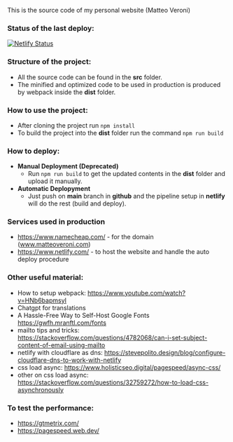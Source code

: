 This is the source code of my personal website (Matteo Veroni)

### Status of the last deploy:

[![Netlify Status](https://api.netlify.com/api/v1/badges/0b57d60e-9688-4889-a665-c538a0aecff9/deploy-status)](https://app.netlify.com/sites/matteoveroni/deploys)

### Structure of the project:

- All the source code can be found in the **src** folder.
- The minified and optimized code to be used in production is produced by webpack inside the **dist** folder.

### How to use the project:

- After cloning the project run ```npm install```
- To build the project into the **dist** folder run the command ```npm run build```

### How to deploy:

- **Manual Deployment (Deprecated)**
  - Run ```npm run build``` to get the updated contents in the **dist** folder and upload it manually.
- **Automatic Deplopyment**
  - Just push on **main** branch in **github** and the pipeline setup in **netlify** will do the rest (build and deploy).

### Services used in production

- https://www.namecheap.com/ - for the domain (www.matteoveroni.com)
- https://www.netlify.com/ - to host the website and handle the auto deploy procedure

### Other useful material:

- How to setup webpack: https://www.youtube.com/watch?v=HNb6bapmsyI
- Chatgpt for translations
- A Hassle-Free Way to Self-Host Google Fonts https://gwfh.mranftl.com/fonts
- mailto tips and tricks: https://stackoverflow.com/questions/4782068/can-i-set-subject-content-of-email-using-mailto
- netlify with cloudflare as dns: https://stevepolito.design/blog/configure-cloudflare-dns-to-work-with-netlify
- css load async: https://www.holisticseo.digital/pagespeed/async-css/
- other on css load async: https://stackoverflow.com/questions/32759272/how-to-load-css-asynchronously
### To test the performance:

- https://gtmetrix.com/
- https://pagespeed.web.dev/